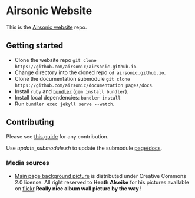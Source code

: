 <!--
# README.md
# airsonic/airsonic
-->
# Airsonic Website

This is the [Airsonic website](https://airsonic.github.io/) repo.

## Getting started

- Clone the website repo `git clone https://github.com/airsonic/airsonic.github.io`.
- Change directory into the cloned repo `cd airsonic.github.io`.
- Clone the documentation submodule `git clone https://github.com/airsonic/documentation pages/docs`.
- Install `ruby` and [`bundler`](https://bundler.io/) (`gem install bundler`).
- Install local dependencies: `bundler install`
- Run `bundler exec jekyll serve --watch`.

## Contributing

Please see [this guide](https://github.com/airsonic/documentation/blob/master/.github/CONTRIBUTING.md) for any contribution.

Use _update_submodule.sh_ to update the submodule [page/docs](https://github.com/airsonic/documentation).

### Media sources

- [Main page background picture](https://airsonic.github.io/img/album-wall.jpg) is distributed under Creative Commons 2.0 license. All right reserved to __Heath Alseike__ for his pictures available on [flickr](https://www.flickr.com/photos/99624358@N00/5506222889/).__Really nice album wall picture by the way !__
